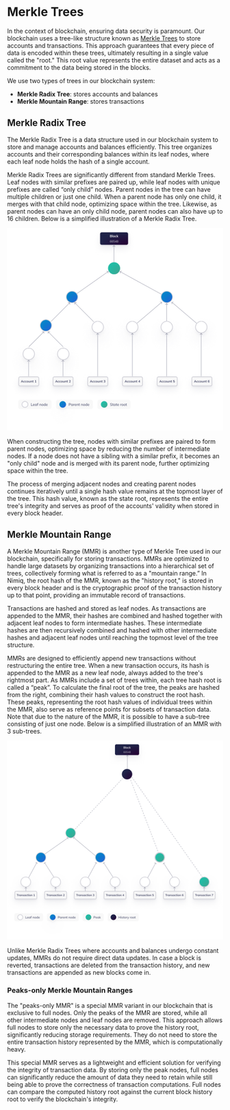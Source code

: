 # Merkle Trees

In the context of blockchain, ensuring data security is paramount. Our blockchain uses a tree-like structure known as [Merkle Trees](https://en.wikipedia.org/wiki/Merkle_tree) to store accounts and transactions. This approach guarantees that every piece of data is encoded within these trees, ultimately resulting in a single value called the "root." This root value represents the entire dataset and acts as a commitment to the data being stored in the blocks.

We use two types of trees in our blockchain system:
- **Merkle Radix Tree**: stores accounts and balances
- **Merkle Mountain Range**: stores transactions

## Merkle Radix Tree
The Merkle Radix Tree is a data structure used in our blockchain system to store and manage accounts and balances efficiently. This tree organizes accounts and their corresponding balances within its leaf nodes, where each leaf node holds the hash of a single account.

Merkle Radix Trees are significantly different from standard Merkle Trees. Leaf nodes with similar prefixes are paired up, while leaf nodes with unique prefixes are called “only child” nodes. Parent nodes in the tree can have multiple children or just one child. When a parent node has only one child, it merges with that child node, optimizing space within the tree. Likewise, as parent nodes can have an only child node, parent nodes can also have up to 16 children. Below is a simplified illustration of a Merkle Radix Tree.

![Alt Text](/assets/images/protocol/merkle.png)

When constructing the tree, nodes with similar prefixes are paired to form parent nodes, optimizing space by reducing the number of intermediate nodes. If a node does not have a sibling with a similar prefix, it becomes an "only child" node and is merged with its parent node, further optimizing space within the tree.

The process of merging adjacent nodes and creating parent nodes continues iteratively until a single hash value remains at the topmost layer of the tree. This hash value, known as the state root, represents the entire tree's integrity and serves as proof of the accounts' validity when stored in every block header.

## Merkle Mountain Range
A Merkle Mountain Range (MMR) is another type of Merkle Tree used in our blockchain, specifically for storing transactions. MMRs are optimized to handle large datasets by organizing transactions into a hierarchical set of trees, collectively forming what is referred to as a "mountain range.” In Nimiq, the root hash of the MMR, known as the "history root," is stored in every block header and is the cryptographic proof of the transaction history up to that point, providing an immutable record of transactions.

Transactions are hashed and stored as leaf nodes. As transactions are appended to the MMR, their hashes are combined and hashed together with adjacent leaf nodes to form intermediate hashes. These intermediate hashes are then recursively combined and hashed with other intermediate hashes and adjacent leaf nodes until reaching the topmost level of the tree structure.

MMRs are designed to efficiently append new transactions without restructuring the entire tree. When a new transaction occurs, its hash is appended to the MMR as a new leaf node, always added to the tree's rightmost part. As MMRs include a set of trees within, each tree hash root is called a “peak”. To calculate the final root of the tree, the peaks are hashed from the right, combining their hash values to construct the root hash. These peaks, representing the root hash values of individual trees within the MMR, also serve as reference points for subsets of transaction data. Note that due to the nature of the MMR, it is possible to have a sub-tree consisting of just one node. Below is a simplified illustration of an MMR with 3 sub-trees.

![Alt Text](/assets/images/protocol/mmr.png)

Unlike Merkle Radix Trees where accounts and balances undergo constant updates, MMRs do not require direct data updates. In case a block is reverted, transactions are deleted from the transaction history, and new transactions are appended as new blocks come in.

### Peaks-only Merkle Mountain Ranges

The "peaks-only MMR" is a special MMR variant in our blockchain that is exclusive to full nodes. Only the peaks of the MMR are stored, while all other intermediate nodes and leaf nodes are removed. This approach allows full nodes to store only the necessary data to prove the history root, significantly reducing storage requirements. They do not need to store the entire transaction history represented by the MMR, which is computationally heavy.

This special MMR serves as a lightweight and efficient solution for verifying the integrity of transaction data. By storing only the peak nodes, full nodes can significantly reduce the amount of data they need to retain while still being able to prove the correctness of transaction computations. Full nodes can compare the computed history root against the current block history root to verify the blockchain's integrity.
